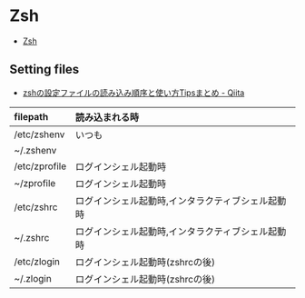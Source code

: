 # Zsh

* [Zsh](http://www.zsh.org/)

## Setting files

* [zshの設定ファイルの読み込み順序と使い方Tipsまとめ - Qiita](http://qiita.com/muran001/items/7b104d33f5ea3f75353f)

| filepath      | 読み込まれる時 |
| :------------ | :---------- |
| /etc/zshenv   | いつも |
| ~/.zshenv     |  |
| /etc/zprofile | ログインシェル起動時 |
| ~/zprofile    | ログインシェル起動時 |
| /etc/zshrc    | ログインシェル起動時,インタラクティブシェル起動時 |
| ~/.zshrc      | ログインシェル起動時,インタラクティブシェル起動時 |
| /etc/zlogin   | ログインシェル起動時(zshrcの後) |
| ~/.zlogin     | ログインシェル起動時(zshrcの後) |
